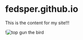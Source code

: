 # fedsper.github.io
This is the content for my site!!!


!![top gun the bird](https://user-images.githubusercontent.com/90292358/193683006-04bc0ce0-2ec0-4dc4-98fa-cd1b3fb64598.jpg)
